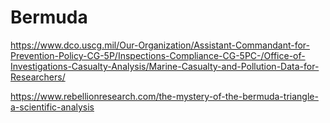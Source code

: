 # Bermuda

https://www.dco.uscg.mil/Our-Organization/Assistant-Commandant-for-Prevention-Policy-CG-5P/Inspections-Compliance-CG-5PC-/Office-of-Investigations-Casualty-Analysis/Marine-Casualty-and-Pollution-Data-for-Researchers/

https://www.rebellionresearch.com/the-mystery-of-the-bermuda-triangle-a-scientific-analysis


